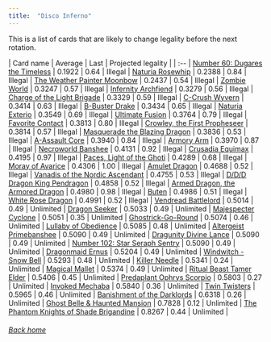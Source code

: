 ```yaml
---
title:  "Disco Inferno"
---
```


This is a list of cards that are likely to change legality before the next rotation.

| Card name | Average | Last | Projected legality |
| :-- |
[Number 60: Dugares the Timeless](https://db.ygoprodeck.com/card/?search=Number%2060:%20Dugares%20the%20Timeless) | 0.1922 | 0.64 | Illegal |
[Naturia Rosewhip](https://db.ygoprodeck.com/card/?search=Naturia%20Rosewhip) | 0.2388 | 0.84 | Illegal |
[The Weather Painter Moonbow](https://db.ygoprodeck.com/card/?search=The%20Weather%20Painter%20Moonbow) | 0.2437 | 0.54 | Illegal |
[Zombie World](https://db.ygoprodeck.com/card/?search=Zombie%20World) | 0.3247 | 0.57 | Illegal |
[Infernity Archfiend](https://db.ygoprodeck.com/card/?search=Infernity%20Archfiend) | 0.3279 | 0.56 | Illegal |
[Charge of the Light Brigade](https://db.ygoprodeck.com/card/?search=Charge%20of%20the%20Light%20Brigade) | 0.3329 | 0.59 | Illegal |
[C-Crush Wyvern](https://db.ygoprodeck.com/card/?search=C-Crush%20Wyvern) | 0.3414 | 0.63 | Illegal |
[B-Buster Drake](https://db.ygoprodeck.com/card/?search=B-Buster%20Drake) | 0.3434 | 0.65 | Illegal |
[Naturia Exterio](https://db.ygoprodeck.com/card/?search=Naturia%20Exterio) | 0.3549 | 0.69 | Illegal |
[Ultimate Fusion](https://db.ygoprodeck.com/card/?search=Ultimate%20Fusion) | 0.3764 | 0.79 | Illegal |
[Favorite Contact](https://db.ygoprodeck.com/card/?search=Favorite%20Contact) | 0.3813 | 0.80 | Illegal |
[Crowley, the First Propheseer](https://db.ygoprodeck.com/card/?search=Crowley,%20the%20First%20Propheseer) | 0.3814 | 0.57 | Illegal |
[Masquerade the Blazing Dragon](https://db.ygoprodeck.com/card/?search=Masquerade%20the%20Blazing%20Dragon) | 0.3836 | 0.53 | Illegal |
[A-Assault Core](https://db.ygoprodeck.com/card/?search=A-Assault%20Core) | 0.3940 | 0.84 | Illegal |
[Armory Arm](https://db.ygoprodeck.com/card/?search=Armory%20Arm) | 0.3970 | 0.87 | Illegal |
[Necroworld Banshee](https://db.ygoprodeck.com/card/?search=Necroworld%20Banshee) | 0.4131 | 0.92 | Illegal |
[Crusadia Equimax](https://db.ygoprodeck.com/card/?search=Crusadia%20Equimax) | 0.4195 | 0.97 | Illegal |
[Paces, Light of the Ghoti](https://db.ygoprodeck.com/card/?search=Paces,%20Light%20of%20the%20Ghoti) | 0.4289 | 0.68 | Illegal |
[Moray of Avarice](https://db.ygoprodeck.com/card/?search=Moray%20of%20Avarice) | 0.4306 | 1.00 | Illegal |
[Amulet Dragon](https://db.ygoprodeck.com/card/?search=Amulet%20Dragon) | 0.4688 | 0.52 | Illegal |
[Vanadis of the Nordic Ascendant](https://db.ygoprodeck.com/card/?search=Vanadis%20of%20the%20Nordic%20Ascendant) | 0.4755 | 0.53 | Illegal |
[D/D/D Dragon King Pendragon](https://db.ygoprodeck.com/card/?search=D/D/D%20Dragon%20King%20Pendragon) | 0.4858 | 0.52 | Illegal |
[Armed Dragon, the Armored Dragon](https://db.ygoprodeck.com/card/?search=Armed%20Dragon,%20the%20Armored%20Dragon) | 0.4980 | 0.98 | Illegal |
[Buten](https://db.ygoprodeck.com/card/?search=Buten) | 0.4986 | 0.51 | Illegal |
[White Rose Dragon](https://db.ygoprodeck.com/card/?search=White%20Rose%20Dragon) | 0.4991 | 0.52 | Illegal |
[Vendread Battlelord](https://db.ygoprodeck.com/card/?search=Vendread%20Battlelord) | 0.5014 | 0.49 | Unlimited |
[Dragon Seeker](https://db.ygoprodeck.com/card/?search=Dragon%20Seeker) | 0.5033 | 0.49 | Unlimited |
[Majespecter Cyclone](https://db.ygoprodeck.com/card/?search=Majespecter%20Cyclone) | 0.5051 | 0.35 | Unlimited |
[Ghostrick-Go-Round](https://db.ygoprodeck.com/card/?search=Ghostrick-Go-Round) | 0.5074 | 0.46 | Unlimited |
[Lullaby of Obedience](https://db.ygoprodeck.com/card/?search=Lullaby%20of%20Obedience) | 0.5085 | 0.48 | Unlimited |
[Altergeist Primebanshee](https://db.ygoprodeck.com/card/?search=Altergeist%20Primebanshee) | 0.5090 | 0.49 | Unlimited |
[Dragunity Divine Lance](https://db.ygoprodeck.com/card/?search=Dragunity%20Divine%20Lance) | 0.5090 | 0.49 | Unlimited |
[Number 102: Star Seraph Sentry](https://db.ygoprodeck.com/card/?search=Number%20102:%20Star%20Seraph%20Sentry) | 0.5090 | 0.49 | Unlimited |
[Dragonmaid Ernus](https://db.ygoprodeck.com/card/?search=Dragonmaid%20Ernus) | 0.5204 | 0.49 | Unlimited |
[Windwitch - Snow Bell](https://db.ygoprodeck.com/card/?search=Windwitch%20-%20Snow%20Bell) | 0.5293 | 0.48 | Unlimited |
[Killer Needle](https://db.ygoprodeck.com/card/?search=Killer%20Needle) | 0.5341 | 0.24 | Unlimited |
[Magical Mallet](https://db.ygoprodeck.com/card/?search=Magical%20Mallet) | 0.5374 | 0.49 | Unlimited |
[Ritual Beast Tamer Elder](https://db.ygoprodeck.com/card/?search=Ritual%20Beast%20Tamer%20Elder) | 0.5406 | 0.45 | Unlimited |
[Predaplant Ophrys Scorpio](https://db.ygoprodeck.com/card/?search=Predaplant%20Ophrys%20Scorpio) | 0.5803 | 0.27 | Unlimited |
[Invoked Mechaba](https://db.ygoprodeck.com/card/?search=Invoked%20Mechaba) | 0.5840 | 0.36 | Unlimited |
[Twin Twisters](https://db.ygoprodeck.com/card/?search=Twin%20Twisters) | 0.5965 | 0.46 | Unlimited |
[Banishment of the Darklords](https://db.ygoprodeck.com/card/?search=Banishment%20of%20the%20Darklords) | 0.6318 | 0.26 | Unlimited |
[Ghost Belle & Haunted Mansion](https://db.ygoprodeck.com/card/?search=Ghost%20Belle%20%26%20Haunted%20Mansion) | 0.7828 | 0.12 | Unlimited |
[The Phantom Knights of Shade Brigandine](https://db.ygoprodeck.com/card/?search=The%20Phantom%20Knights%20of%20Shade%20Brigandine) | 0.8267 | 0.44 | Unlimited |

###### [Back home](index)